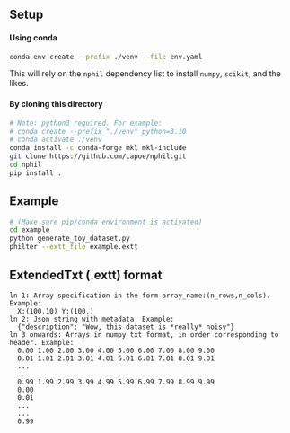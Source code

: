 ## Setup

#### Using conda
```bash
conda env create --prefix ./venv --file env.yaml
```

This will rely on the `nphil` dependency list to install `numpy`, `scikit`,
and the likes.

#### By cloning this directory

```bash
# Note: python3 required. For example:
# conda create --prefix "./venv" python=3.10
# conda activate ./venv
conda install -c conda-forge mkl mkl-include
git clone https://github.com/capoe/nphil.git
cd nphil
pip install .
```

## Example

```bash
# (Make sure pip/conda environment is activated)
cd example
python generate_toy_dataset.py
philter --extt_file example.extt
```

## ExtendedTxt (.extt) format

```
ln 1: Array specification in the form array_name:(n_rows,n_cols). Example:
  X:(100,10) Y:(100,)
ln 2: Json string with metadata. Example:
  {"description": "Wow, this dataset is *really* noisy"}
ln 3 onwards: Arrays in numpy txt format, in order corresponding to header. Example:
  0.00 1.00 2.00 3.00 4.00 5.00 6.00 7.00 8.00 9.00
  0.01 1.01 2.01 3.01 4.01 5.01 6.01 7.01 8.01 9.01
  ...
  ...
  0.99 1.99 2.99 3.99 4.99 5.99 6.99 7.99 8.99 9.99
  0.00
  0.01
  ...
  ...
  0.99
```

